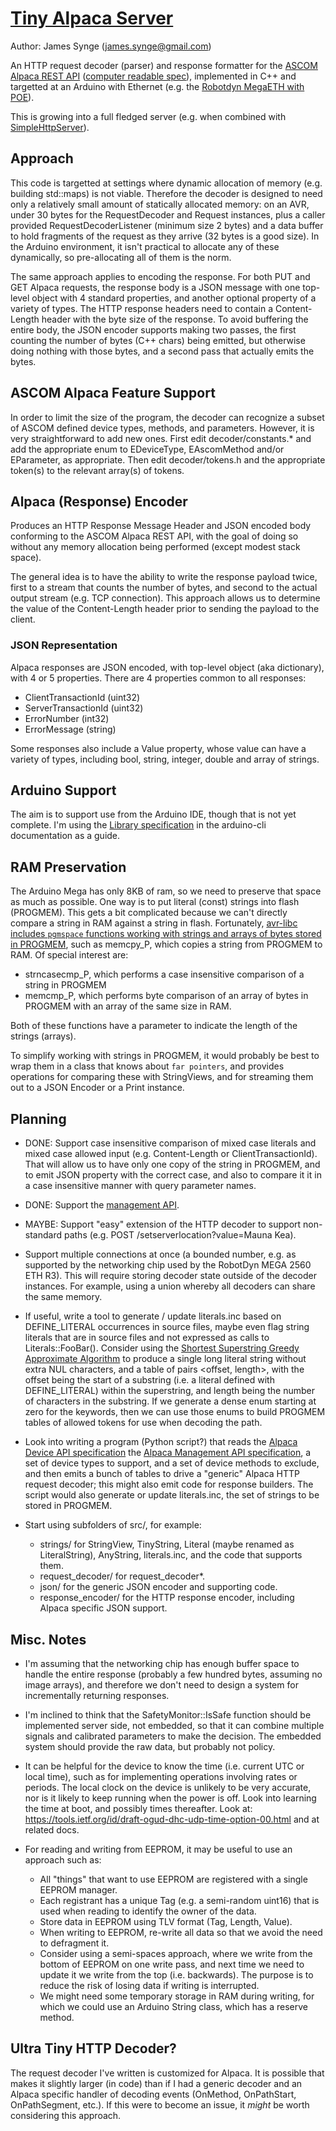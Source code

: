 # [Tiny Alpaca Server](https://github.com/jamessynge/tiny-alpaca-server)

Author: James Synge (james.synge@gmail.com)

An HTTP request decoder (parser) and response formatter for the
[ASCOM Alpaca REST API](https://ascom-standards.org/api/)
([computer readable spec](https://www.ascom-standards.org/api/AlpacaDeviceAPI_v1.yaml)),
implemented in C++ and targetted at an Arduino with Ethernet (e.g. the
[Robotdyn MegaETH with POE](https://tinyurl.com/mega-eth-poe)).

This is growing into a full fledged server (e.g. when combined with
[SimpleHttpServer](https://github.com/jamessynge/arduino_experiments/blob/master/utilities/simple_http_server.h)).

## Approach

This code is targetted at settings where dynamic allocation of memory (e.g.
building std::maps) is not viable. Therefore the decoder is designed to need
only a relatively small amount of statically allocated memory: on an AVR, under
30 bytes for the RequestDecoder and Request instances, plus a caller provided
RequestDecoderListener (minimum size 2 bytes) and a data buffer to hold
fragments of the request as they arrive (32 bytes is a good size). In the
Arduino environment, it isn't practical to allocate any of these dynamically, so
pre-allocating all of them is the norm.

The same approach applies to encoding the response. For both PUT and GET Alpaca
requests, the response body is a JSON message with one top-level object with 4
standard properties, and another optional property of a variety of types. The
HTTP response headers need to contain a Content-Length header with the byte size
of the response. To avoid buffering the entire body, the JSON encoder supports
making two passes, the first counting the number of bytes (C++ chars) being
emitted, but otherwise doing nothing with those bytes, and a second pass that
actually emits the bytes.

## ASCOM Alpaca Feature Support

In order to limit the size of the program, the decoder can recognize a subset of
ASCOM defined device types, methods, and parameters. However, it is very
straightforward to add new ones. First edit decoder/constants.* and add the
appropriate enum to EDeviceType, EAscomMethod and/or EParameter, as appropriate.
Then edit decoder/tokens.h and the appropriate token(s) to the relevant array(s)
of tokens.

## Alpaca (Response) Encoder

Produces an HTTP Response Message Header and JSON encoded body conforming to the
ASCOM Alpaca REST API, with the goal of doing so without any memory allocation
being performed (except modest stack space).

The general idea is to have the ability to write the response payload twice,
first to a stream that counts the number of bytes, and second to the actual
output stream (e.g. TCP connection). This approach allows us to determine the
value of the Content-Length header prior to sending the payload to the client.

### JSON Representation

Alpaca responses are JSON encoded, with top-level object (aka dictionary), with
4 or 5 properties. There are 4 properties common to all responses:

*   ClientTransactionId (uint32)
*   ServerTransactionId (uint32)
*   ErrorNumber (int32)
*   ErrorMessage (string)

Some responses also include a Value property, whose value can have a variety of
types, including bool, string, integer, double and array of strings.

## Arduino Support

The aim is to support use from the Arduino IDE, though that is not yet complete.
I'm using the
[Library specification](https://arduino.github.io/arduino-cli/library-specification/)
in the arduino-cli documentation as a guide.

## RAM Preservation

The Arduino Mega has only 8KB of ram, so we need to preserve that space as much
as possible. One way is to put literal (const) strings into flash (PROGMEM).
This gets a bit complicated because we can't directly compare a string in RAM
against a string in flash. Fortunately, [avr-libc includes `pgmspace` functions
working with strings and arrays of bytes stored in
PROGMEM](https://www.nongnu.org/avr-libc/user-manual/group__avr__pgmspace.html),
such as memcpy_P, which copies a string from PROGMEM to RAM. Of special interest
are:

*   strncasecmp_P, which performs a case insensitive comparison of a string in
    PROGMEM
*   memcmp_P, which performs byte comparison of an array of bytes in PROGMEM
    with an array of the same size in RAM.

Both of these functions have a parameter to indicate the length of the strings
(arrays).

To simplify working with strings in PROGMEM, it would probably be best to wrap
them in a class that knows about `far pointers`, and provides operations for
comparing these with StringViews, and for streaming them out to a JSON Encoder
or a Print instance.

## Planning

*   DONE: Support case insensitive comparison of mixed case literals and mixed
    case allowed input (e.g. Content-Length or ClientTransactionId). That will
    allow us to have only one copy of the string in PROGMEM, and to emit JSON
    property with the correct case, and also to compare it it in a case
    insensitive manner with query parameter names.

*   DONE: Support the
    [management API](https://ascom-standards.org/api/?urls.primaryName=ASCOM%20Alpaca%20Management%20API).

*   MAYBE: Support "easy" extension of the HTTP decoder to support non-standard
    paths (e.g. POST /setserverlocation?value=Mauna Kea).

*   Support multiple connections at once (a bounded number, e.g. as supported by
    the networking chip used by the RobotDyn MEGA 2560 ETH R3). This will
    require storing decoder state outside of the decoder instances. For example,
    using a union whereby all decoders can share the same memory.

*   If useful, write a tool to generate / update literals.inc based on
    DEFINE_LITERAL occurrences in source files, maybe even flag string literals
    that are in source files and not expressed as calls to Literals::FooBar().
    Consider using the
    [Shortest Superstring Greedy Approximate Algorithm](https://www.geeksforgeeks.org/shortest-superstring-problem/)
    to produce a single long literal string without extra NUL characters, and a
    table of pairs <offset, length>, with the offset being the start of a
    substring (i.e. a literal defined with DEFINE_LITERAL) within the
    superstring, and length being the number of characters in the substring. If
    we generate a dense enum starting at zero for the keywords, then we can use
    those enums to build PROGMEM tables of allowed tokens for use when decoding
    the path.

*   Look into writing a program (Python script?) that reads the
    [Alpaca Device API specification](https://www.ascom-standards.org/api/AlpacaDeviceAPI_v1.yaml)
    the
    [Alpaca Management API specification](https://www.ascom-standards.org/api/AlpacaManagementAPI_v1.yaml),
    a set of device types to support, and a set of device methods to exclude,
    and then emits a bunch of tables to drive a "generic" Alpaca HTTP request
    decoder; this might also emit code for response builders. The script would
    also generate or update literals.inc, the set of strings to be stored in
    PROGMEM.

*   Start using subfolders of src/, for example:

    *   strings/ for StringView, TinyString, Literal (maybe renamed as
        LiteralString), AnyString, literals.inc, and the code that supports
        them.
    *   request_decoder/ for request_decoder*.
    *   json/ for the generic JSON encoder and supporting code.
    *   response_encoder/ for the HTTP response encoder, including Alpaca
        specific JSON support.

## Misc. Notes

*   I'm assuming that the networking chip has enough buffer space to handle the
    entire response (probably a few hundred bytes, assuming no image arrays),
    and therefore we don't need to design a system for incrementally returning
    responses.

*   I'm inclined to think that the SafetyMonitor::IsSafe function should be
    implemented server side, not embedded, so that it can combine multiple
    signals and calibrated parameters to make the decision. The embedded system
    should provide the raw data, but probably not policy.

*   It can be helpful for the device to know the time (i.e. current UTC or local
    time), such as for implementing operations involving rates or periods. The
    local clock on the device is unlikely to be very accurate, nor is it likely
    to keep running when the power is off. Look into learning the time at boot,
    and possibly times thereafter. Look at:
    https://tools.ietf.org/id/draft-ogud-dhc-udp-time-option-00.html and at
    related docs.

*   For reading and writing from EEPROM, it may be useful to use an approach
    such as:

    *   All "things" that want to use EEPROM are registered with a single EEPROM
        manager.
    *   Each registrant has a unique Tag (e.g. a semi-random uint16) that is
        used when reading to identify the owner of the data.
    *   Store data in EEPROM using TLV format (Tag, Length, Value).
    *   When writing to EEPROM, re-write all data so that we avoid the need to
        defragment it.
    *   Consider using a semi-spaces approach, where we write from the bottom of
        EEPROM on one write pass, and next time we need to update it we write
        from the top (i.e. backwards). The purpose is to reduce the risk of
        losing data if writing is interrupted.
    *   We might need some temporary storage in RAM during writing, for which we
        could use an Arduino String class, which has a reserve method.

## Ultra Tiny HTTP Decoder?

The request decoder I've written is customized for Alpaca. It is possible that
makes it slightly larger (in code) than if I had a generic decoder and an Alpaca
specific handler of decoding events (OnMethod, OnPathStart, OnPathSegment,
etc.). If this were to become an issue, it *might* be worth considering this
approach.
